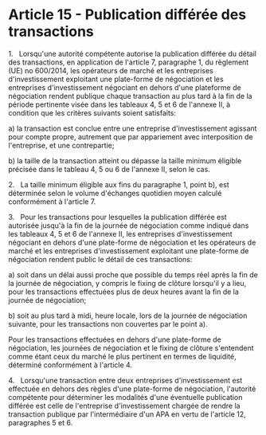 # Article 15 - Publication différée des transactions


1.   Lorsqu'une autorité compétente autorise la publication différée du détail des transactions, en application de l'article 7, paragraphe 1, du règlement (UE) no 600/2014, les opérateurs de marché et les entreprises d'investissement exploitant une plate-forme de négociation et les entreprises d'investissement négociant en dehors d'une plateforme de négociation rendent publique chaque transaction au plus tard à la fin de la période pertinente visée dans les tableaux 4, 5 et 6 de l'annexe II, à condition que les critères suivants soient satisfaits:

a) la transaction est conclue entre une entreprise d'investissement agissant pour compte propre, autrement que par appariement avec interposition de l'entreprise, et une contrepartie;

b) la taille de la transaction atteint ou dépasse la taille minimum éligible précisée dans le tableau 4, 5 ou 6 de l'annexe II, selon le cas.

2.   La taille minimum éligible aux fins du paragraphe 1, point b), est déterminée selon le volume d'échanges quotidien moyen calculé conformément à l'article 7.

3.   Pour les transactions pour lesquelles la publication différée est autorisée jusqu'à la fin de la journée de négociation comme indiqué dans les tableaux 4, 5 et 6 de l'annexe II, les entreprises d'investissement négociant en dehors d'une plate-forme de négociation et les opérateurs de marché et les entreprises d'investissement exploitant une plate-forme de négociation rendent public le détail de ces transactions:

a) soit dans un délai aussi proche que possible du temps réel après la fin de la journée de négociation, y compris le fixing de clôture lorsqu'il y a lieu, pour les transactions effectuées plus de deux heures avant la fin de la journée de négociation;

b) soit au plus tard à midi, heure locale, lors de la journée de négociation suivante, pour les transactions non couvertes par le point a).

Pour les transactions effectuées en dehors d'une plate-forme de négociation, les journées de négociation et le fixing de clôture s'entendent comme étant ceux du marché le plus pertinent en termes de liquidité, déterminé conformément à l'article 4.

4.   Lorsqu'une transaction entre deux entreprises d'investissement est effectuée en dehors des règles d'une plate-forme de négociation, l'autorité compétente pour déterminer les modalités d'une éventuelle publication différée est celle de l'entreprise d'investissement chargée de rendre la transaction publique par l'intermédiaire d'un APA en vertu de l'article 12, paragraphes 5 et 6.
